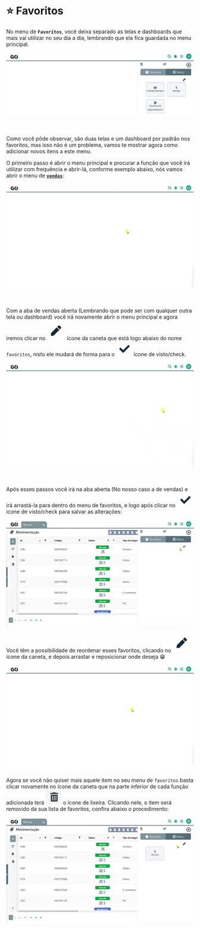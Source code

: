# ⭐ Favoritos

No menu de **`Favoritos`**, você deixa separado as telas e dashboards que mais vai utilizar no seu dia a dia, lembrando que ela fica guardada no menu principal.

![](/erp-v2/assets/menu_favoritos.png)

<br>

Como você pôde observar, são duas telas e um dashboard por padrão nos favoritos, mas isso não é um problema, vamos te mostrar agora como adicionar novos itens a este menu.

O primeiro passo é abrir o menu principal e procurar a função que você irá utilizar com frequência e abrir-lá, conforme exemplo abaixo, nós vamos abrir o menu de **[`vendas`](/erp-v2/modulos/vendas.md)**:

![](/erp-v2/assets/menu_favoritos_abrir_item.gif)

<br>

Com a aba de vendas aberta (Lembrando que pode ser com qualquer outra tela ou dashboard) você irá novamente abrir o menu principal e agora iremos clicar no <img src="/erp-v2/assets/icone_caneta_favoritos.png" alt="" data-size="line"> ícone da caneta que está logo abaixo do nome `favoritos`, nisto ele mudará de forma para o <img src="/erp-v2/assets/icone_visto_favoritos.png" alt="" data-size="line"> ícone de visto/check. 

![](/erp-v2/assets/menu_favoritos_editar.gif)

<br>

Após esses passos você irá na aba aberta (No nosso caso a de vendas) e irá arrastá-la para dentro do menu de favoritos, e logo após clicar no <img src="/erp-v2/assets/icone_visto_favoritos.png" alt="" data-size="line"> ícone de visto/check para salvar as alterações:

![](/erp-v2/assets/menu_favoritos_salvar.gif)

Você têm a possibilidade de reordenar esses favoritos, clicando no <img src="/erp-v2/assets/icone_caneta_favoritos.png" alt="" data-size="line"> ícone da caneta, e depois arrastar e reposicionar onde deseja 😁

![](/erp-v2/assets/menu_favoritos_reordenar.gif)

Agora se você não quiser mais aquele item no seu menu de `favoritos` basta clicar novamente no ícone da caneta que na parte inferior de cada função adicionada terá <img src="/erp-v2/assets/icone_lixeira_favoritos.png" alt="" data-size="line"> o ícone de lixeira. Clicando nele, o item será removido da sua lista de favoritos, confira abaixo o procedimento:

![](/erp-v2/assets/menu_favoritos_excluir.gif)